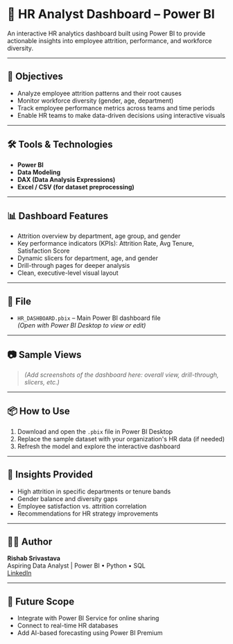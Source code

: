 # 👥 HR Analyst Dashboard – Power BI

An interactive HR analytics dashboard built using Power BI to provide actionable insights into employee attrition, performance, and workforce diversity.

---

## 📌 Objectives

- Analyze employee attrition patterns and their root causes  
- Monitor workforce diversity (gender, age, department)  
- Track employee performance metrics across teams and time periods  
- Enable HR teams to make data-driven decisions using interactive visuals

---

## 🛠️ Tools & Technologies

- **Power BI**
- **Data Modeling**
- **DAX (Data Analysis Expressions)**
- **Excel / CSV (for dataset preprocessing)**

---

## 📊 Dashboard Features

- Attrition overview by department, age group, and gender  
- Key performance indicators (KPIs): Attrition Rate, Avg Tenure, Satisfaction Score  
- Dynamic slicers for department, age, and gender  
- Drill-through pages for deeper analysis  
- Clean, executive-level visual layout  

---

## 📁 File

- `HR_DASHBOARD.pbix` – Main Power BI dashboard file  
*(Open with Power BI Desktop to view or edit)*

---

## 📷 Sample Views

> *(Add screenshots of the dashboard here: overall view, drill-through, slicers, etc.)*

---

## 📦 How to Use

1. Download and open the `.pbix` file in Power BI Desktop  
2. Replace the sample dataset with your organization's HR data (if needed)  
3. Refresh the model and explore the interactive dashboard  

---

## 🧠 Insights Provided

- High attrition in specific departments or tenure bands  
- Gender balance and diversity gaps  
- Employee satisfaction vs. attrition correlation  
- Recommendations for HR strategy improvements

---

## 🙋‍♂️ Author

**Rishab Srivastava**  
Aspiring Data Analyst | Power BI • Python • SQL  
[LinkedIn](https://www.linkedin.com/in/rishab-data-analyst)

---

## 🚀 Future Scope

- Integrate with Power BI Service for online sharing  
- Connect to real-time HR databases  
- Add AI-based forecasting using Power BI Premium

